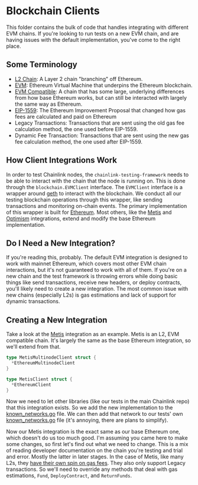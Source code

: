 # Blockchain Clients

This folder contains the bulk of code that handles integrating with different EVM chains. If you're looking to run tests on a new EVM chain, and are having issues with the default implementation, you've come to the right place.

## Some Terminology

* [L2 Chain](https://ethereum.org/en/layer-2/): A Layer 2 chain "branching" off Ethereum.
* [EVM](https://ethereum.org/en/developers/docs/evm/): Ethereum Virtual Machine that underpins the Ethereum blockchain.
* [EVM Compatible](https://blog.thirdweb.com/evm-compatible-blockchains-and-ethereum-virtual-machine/#:~:text=What%20does%20'EVM%20compatibility'%20mean,significant%20changes%20to%20their%20code.): A chain that has some large, underlying differences from how base Ethereum works, but can still be interacted with largely the same way as Ethereum.
* [EIP-1559](https://eips.ethereum.org/EIPS/eip-1559): The Ethereum Improvement Proposal that changed how gas fees are calculated and paid on Ethereum
* Legacy Transactions: Transactions that are sent using the old gas fee calculation method, the one used before EIP-1559.
* Dynamic Fee Transaction: Transactions that are sent using the new gas fee calculation method, the one used after EIP-1559.

## How Client Integrations Work

In order to test Chainlink nodes, the `chainlink-testing-framework` needs to be able to interact with the chain that the node is running on. This is done through the `blockchain.EVMClient` interface. The `EVMClient` interface is a wrapper around [geth](https://geth.ethereum.org/) to interact with the blockchain. We conduct all our testing blockchain operations through this wrapper, like sending transactions and monitoring on-chain events. The primary implementation of this wrapper is built for [Ethereum](./ethereum.go). Most others, like the [Metis](./metis.go) and [Optimism](./optimism.go) integrations, extend and modify the base Ethereum implementation.

## Do I Need a New Integration?

If you're reading this, probably. The default EVM integration is designed to work with mainnet Ethereum, which covers most other EVM chain interactions, but it's not guaranteed to work with all of them. If you're on a new chain and the test framework is throwing errors while doing basic things like send transactions, receive new headers, or deploy contracts, you'll likely need to create a new integration. The most common issue with new chains (especially L2s) is gas estimations and lack of support for dynamic transactions.

## Creating a New Integration

Take a look at the [Metis](./metis.go) integration as an example. Metis is an L2, EVM compatible chain. It's largely the same as the base Ethereum integration, so we'll extend from that.

```go
type MetisMultinodeClient struct {
  *EthereumMultinodeClient
}

type MetisClient struct {
  *EthereumClient
}
```

Now we need to let other libraries (like our tests in the main Chainlink repo) that this integration exists. So we add the new implementation to the [known_networks.go](./known_networks.go) file. We can then add that network to our tests' own [known_networks.go](https://github.com/smartcontractkit/chainlink/blob/develop/integration-tests/known_networks.go) file (it's annoying, there are plans to simplify).

Now our Metis integration is the exact same as our base Ethereum one, which doesn't do us too much good. I'm assuming you came here to make some changes, so first let's find out what we need to change. This is a mix of reading developer documentation on the chain you're testing and trial and error. Mostly the latter in later stages. In the case of Metis, like many L2s, they [have their own spin on gas fees](https://docs.metis.io/dev/protocol-in-detail/transaction-fees-on-the-metis-platform). They also only support Legacy transactions. So we'll need to override any methods that deal with gas estimations, `Fund`, `DeployContract`, and `ReturnFunds`.